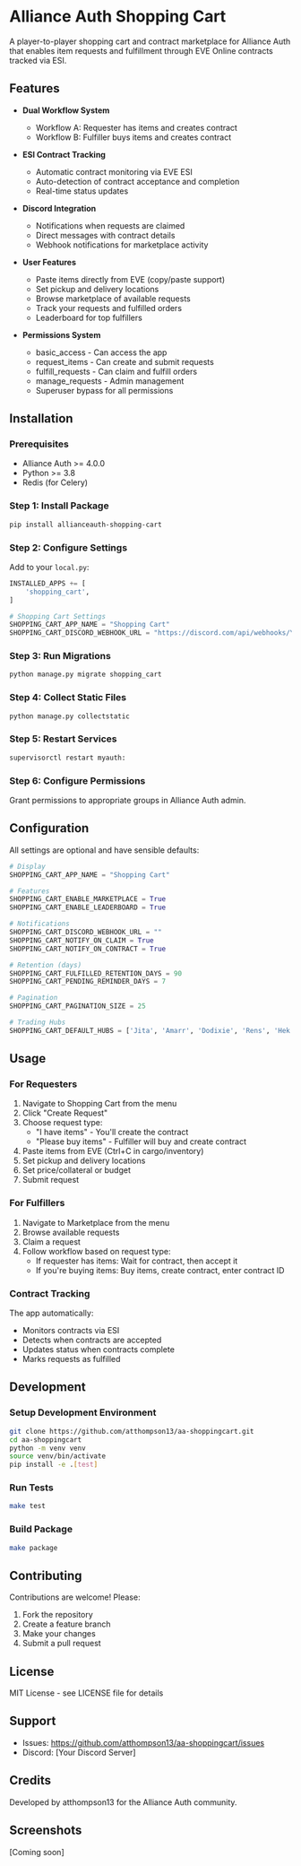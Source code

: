 # Alliance Auth Shopping Cart

A player-to-player shopping cart and contract marketplace for Alliance Auth that enables item requests and fulfillment through EVE Online contracts tracked via ESI.

## Features

- **Dual Workflow System**
  - Workflow A: Requester has items and creates contract
  - Workflow B: Fulfiller buys items and creates contract  
  
- **ESI Contract Tracking**
  - Automatic contract monitoring via EVE ESI
  - Auto-detection of contract acceptance and completion
  - Real-time status updates

- **Discord Integration**
  - Notifications when requests are claimed
  - Direct messages with contract details
  - Webhook notifications for marketplace activity

- **User Features**
  - Paste items directly from EVE (copy/paste support)
  - Set pickup and delivery locations
  - Browse marketplace of available requests
  - Track your requests and fulfilled orders
  - Leaderboard for top fulfillers

- **Permissions System**
  - basic_access - Can access the app
  - request_items - Can create and submit requests
  - fulfill_requests - Can claim and fulfill orders
  - manage_requests - Admin management
  - Superuser bypass for all permissions

## Installation

### Prerequisites

- Alliance Auth >= 4.0.0
- Python >= 3.8
- Redis (for Celery)

### Step 1: Install Package

```bash
pip install allianceauth-shopping-cart
```

### Step 2: Configure Settings

Add to your `local.py`:

```python
INSTALLED_APPS += [
    'shopping_cart',
]

# Shopping Cart Settings
SHOPPING_CART_APP_NAME = "Shopping Cart"
SHOPPING_CART_DISCORD_WEBHOOK_URL = "https://discord.com/api/webhooks/YOUR_WEBHOOK"
```

### Step 3: Run Migrations

```bash
python manage.py migrate shopping_cart
```

### Step 4: Collect Static Files

```bash
python manage.py collectstatic
```

### Step 5: Restart Services

```bash
supervisorctl restart myauth:
```

### Step 6: Configure Permissions

Grant permissions to appropriate groups in Alliance Auth admin.

## Configuration

All settings are optional and have sensible defaults:

```python
# Display
SHOPPING_CART_APP_NAME = "Shopping Cart"

# Features
SHOPPING_CART_ENABLE_MARKETPLACE = True
SHOPPING_CART_ENABLE_LEADERBOARD = True

# Notifications
SHOPPING_CART_DISCORD_WEBHOOK_URL = ""
SHOPPING_CART_NOTIFY_ON_CLAIM = True
SHOPPING_CART_NOTIFY_ON_CONTRACT = True

# Retention (days)
SHOPPING_CART_FULFILLED_RETENTION_DAYS = 90
SHOPPING_CART_PENDING_REMINDER_DAYS = 7

# Pagination
SHOPPING_CART_PAGINATION_SIZE = 25

# Trading Hubs
SHOPPING_CART_DEFAULT_HUBS = ['Jita', 'Amarr', 'Dodixie', 'Rens', 'Hek']
```

## Usage

### For Requesters

1. Navigate to Shopping Cart from the menu
2. Click "Create Request"
3. Choose request type:
   - "I have items" - You'll create the contract
   - "Please buy items" - Fulfiller will buy and create contract
4. Paste items from EVE (Ctrl+C in cargo/inventory)
5. Set pickup and delivery locations
6. Set price/collateral or budget
7. Submit request

### For Fulfillers

1. Navigate to Marketplace from the menu
2. Browse available requests
3. Claim a request
4. Follow workflow based on request type:
   - If requester has items: Wait for contract, then accept it
   - If you're buying items: Buy items, create contract, enter contract ID

### Contract Tracking

The app automatically:
- Monitors contracts via ESI
- Detects when contracts are accepted
- Updates status when contracts complete
- Marks requests as fulfilled

## Development

### Setup Development Environment

```bash
git clone https://github.com/atthompson13/aa-shoppingcart.git
cd aa-shoppingcart
python -m venv venv
source venv/bin/activate
pip install -e .[test]
```

### Run Tests

```bash
make test
```

### Build Package

```bash
make package
```

## Contributing

Contributions are welcome! Please:
1. Fork the repository
2. Create a feature branch
3. Make your changes
4. Submit a pull request

## License

MIT License - see LICENSE file for details

## Support

- Issues: https://github.com/atthompson13/aa-shoppingcart/issues
- Discord: [Your Discord Server]

## Credits

Developed by atthompson13 for the Alliance Auth community.

## Screenshots

[Coming soon]